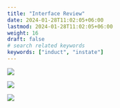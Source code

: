 ```yaml
---
title: "Interface Review"
date: 2024-01-28T11:02:05+06:00
lastmod: 2024-01-28T11:02:05+06:00
weight: 16
draft: false
# search related keywords
keywords: ["induct", "instate"]
---
```

<div style='text-align: justify;'>

![](https://storage.googleapis.com/ktern-public-files/product-documentation/Digital%20Maps/58_launch_interface_review_landscape_assessment_digital_maps.png)
 
![](https://storage.googleapis.com/ktern-public-files/product-documentation/Digital%20Maps/59_interface_review_landscape_assessment_digital_maps.png)
 
![](https://storage.googleapis.com/ktern-public-files/product-documentation/Digital%20Maps/60_interface_review_landscape_assessment_digital_maps.png)

</div>